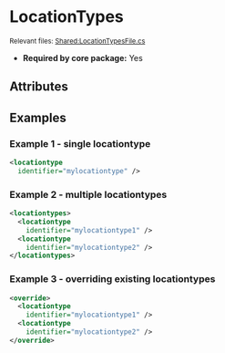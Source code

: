 # LocationTypes

<sub>Relevant files: [Shared:LocationTypesFile.cs](https://github.com/Regalis11/Barotrauma/blob/master/Barotrauma/BarotraumaShared/SharedSource/ContentManagement/ContentFile/LocationTypesFile.cs)</sub>
- **Required by core package:** Yes

## Attributes


## Examples

### Example 1 - single locationtype

```xml
<locationtype
  identifier="mylocationtype" />
```

### Example 2 - multiple locationtypes

```xml
<locationtypes>
  <locationtype
    identifier="mylocationtype1" />
  <locationtype
    identifier="mylocationtype2" />
</locationtypes>
```

### Example 3 - overriding existing locationtypes

```xml
<override>
  <locationtype
    identifier="mylocationtype1" />
  <locationtype
    identifier="mylocationtype2" />
</override>
```

